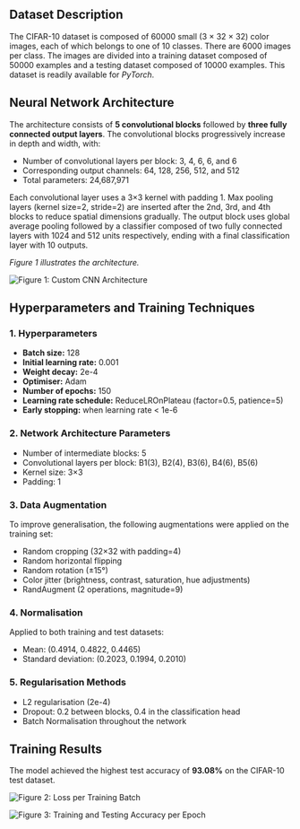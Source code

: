 ## Dataset Description

The CIFAR-10 dataset is composed of 60000 small (3 × 32 × 32) color images, each of which belongs to one of 10 classes. There are 6000 images per class. The images are divided into a training dataset composed of 50000 examples and a testing dataset composed of 10000 examples. This dataset is readily available for *PyTorch*.

## Neural Network Architecture

The architecture consists of **5 convolutional blocks** followed by **three fully connected output layers**. The convolutional blocks progressively increase in depth and width, with:

* Number of convolutional layers per block: 3, 4, 6, 6, and 6
* Corresponding output channels: 64, 128, 256, 512, and 512
* Total parameters: 24,687,971

Each convolutional layer uses a 3×3 kernel with padding 1. Max pooling layers (kernel size=2, stride=2) are inserted after the 2nd, 3rd, and 4th blocks to reduce spatial dimensions gradually. The output block uses global average pooling followed by a classifier composed of two fully connected layers with 1024 and 512 units respectively, ending with a final classification layer with 10 outputs.

*Figure 1 illustrates the architecture.*

![Figure 1: Custom CNN Architecture](path_to_figure1.png)

## Hyperparameters and Training Techniques

### 1. Hyperparameters

* **Batch size:** 128
* **Initial learning rate:** 0.001
* **Weight decay:** 2e-4
* **Optimiser:** Adam
* **Number of epochs:** 150
* **Learning rate schedule:** ReduceLROnPlateau (factor=0.5, patience=5)
* **Early stopping:** when learning rate < 1e-6

### 2. Network Architecture Parameters

* Number of intermediate blocks: 5
* Convolutional layers per block: B1(3), B2(4), B3(6), B4(6), B5(6)
* Kernel size: 3×3
* Padding: 1

### 3. Data Augmentation

To improve generalisation, the following augmentations were applied on the training set:

* Random cropping (32×32 with padding=4)
* Random horizontal flipping
* Random rotation (±15°)
* Color jitter (brightness, contrast, saturation, hue adjustments)
* RandAugment (2 operations, magnitude=9)

### 4. Normalisation

Applied to both training and test datasets:

* Mean: (0.4914, 0.4822, 0.4465)
* Standard deviation: (0.2023, 0.1994, 0.2010)

### 5. Regularisation Methods

* L2 regularisation (2e-4)
* Dropout: 0.2 between blocks, 0.4 in the classification head
* Batch Normalisation throughout the network


## Training Results

The model achieved the highest test accuracy of **93.08%** on the CIFAR-10 test dataset.

![Figure 2: Loss per Training Batch](path_to_figure2.png)

![Figure 3: Training and Testing Accuracy per Epoch](path_to_figure3.png)
